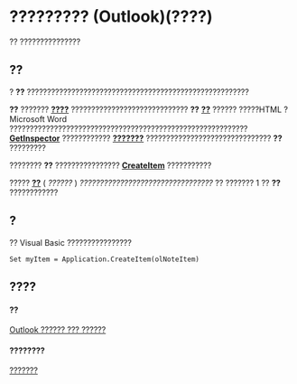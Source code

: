 
# ????????? (Outlook)(????)

?? ???????????????


## ??

? **??** ???????????????????????????????????????????????????????

 **??** ??????? **[????](17c4d857-e548-e0fb-475d-8764bcd0f17d.md)** ????????????????????????????? **??** **[??](d7ba082e-893d-f4a7-0545-fbbf3c393633.md)** ?????? ?????HTML ? Microsoft Word ??????????????????????????????????????????????????????????? **[GetInspector](80e5bdc5-8161-afa7-6aab-65356fc5d2ea.md)** ???????????? **[???????](d7384756-669c-0549-1032-c3b864187994.md)** ??????????????????????????????? **??** ?????????

???????? **??** ???????????????? **[CreateItem](e5fbf367-db16-5042-823e-68e6b805e612.md)** ???????????

????? **[??](89a031e0-c0a3-fc22-f485-189df8db45f4.md)** ( _??????_ ) _?????????????????????????????????_ ?? ??????? 1 ?? **??** ????????????


## ?

?? Visual Basic ????????????????


```
Set myItem = Application.CreateItem(olNoteItem)
```


## ????


#### ??


[Outlook ?????? ??? ??????](73221b13-d8d8-99b8-3394-b95dbbfd5ddc.md)
#### ????????


[???????](http://msdn.microsoft.com/library/e468d6a5-5dac-9ec2-779d-e20a2ba9e4d0%28Office.15%29.aspx)